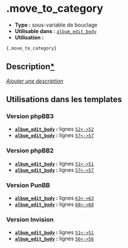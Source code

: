 # .move_to_category
* __Type :__ sous-variable de bouclage
* __Utilisable dans :__ [`album_edit_body`](../tpl/album_edit_body.md#readme)
* __Utilisation :__

```html
{.move_to_category}
```

## Description[*](https://fa-tvars.appspot.com/var/.move_to_category)
[*Ajouter une description*](https://fa-tvars.appspot.com/var/.move_to_category)

## Utilisations dans les templates

### Version phpBB3
* __[`album_edit_body`](../tpl/album_edit_body.md#readme) :__ lignes [`52`](../src/prosilver/album_edit_body.tpl#L52)[`<->`](../src/prosilver/album_edit_body.tpl#L52-L52)[`52`](../src/prosilver/album_edit_body.tpl#L52)
* __[`album_edit_body`](../tpl/album_edit_body.md#readme) :__ lignes [`57`](../src/prosilver/album_edit_body.tpl#L57)[`<->`](../src/prosilver/album_edit_body.tpl#L57-L57)[`57`](../src/prosilver/album_edit_body.tpl#L57)

### Version phpBB2
* __[`album_edit_body`](../tpl/album_edit_body.md#readme) :__ lignes [`51`](../src/subsilver/album_edit_body.tpl#L51)[`<->`](../src/subsilver/album_edit_body.tpl#L51-L51)[`51`](../src/subsilver/album_edit_body.tpl#L51)
* __[`album_edit_body`](../tpl/album_edit_body.md#readme) :__ lignes [`57`](../src/subsilver/album_edit_body.tpl#L57)[`<->`](../src/subsilver/album_edit_body.tpl#L57-L57)[`57`](../src/subsilver/album_edit_body.tpl#L57)

### Version PunBB
* __[`album_edit_body`](../tpl/album_edit_body.md#readme) :__ lignes [`63`](../src/punbb/album_edit_body.tpl#L63)[`<->`](../src/punbb/album_edit_body.tpl#L63-L63)[`63`](../src/punbb/album_edit_body.tpl#L63)
* __[`album_edit_body`](../tpl/album_edit_body.md#readme) :__ lignes [`68`](../src/punbb/album_edit_body.tpl#L68)[`<->`](../src/punbb/album_edit_body.tpl#L68-L68)[`68`](../src/punbb/album_edit_body.tpl#L68)

### Version Invision
* __[`album_edit_body`](../tpl/album_edit_body.md#readme) :__ lignes [`51`](../src/invision/album_edit_body.tpl#L51)[`<->`](../src/invision/album_edit_body.tpl#L51-L51)[`51`](../src/invision/album_edit_body.tpl#L51)
* __[`album_edit_body`](../tpl/album_edit_body.md#readme) :__ lignes [`56`](../src/invision/album_edit_body.tpl#L56)[`<->`](../src/invision/album_edit_body.tpl#L56-L56)[`56`](../src/invision/album_edit_body.tpl#L56)

